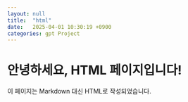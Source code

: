 ```yaml
---
layout: null
title:  "html"
date:   2025-04-01 10:30:19 +0900
categories: gpt Project
---
```


<!DOCTYPE html>
<html lang="ko">
<head>
  <meta charset="UTF-8">
  <title>HTML 페이지 예시</title>
</head>
<body>
  <h1>안녕하세요, HTML 페이지입니다!</h1>
  <p>이 페이지는 Markdown 대신 HTML로 작성되었습니다.</p>
</body>
</html>